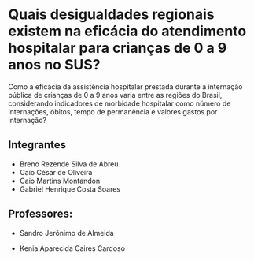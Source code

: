 # Quais desigualdades regionais existem na eficácia do atendimento hospitalar para crianças de 0 a 9 anos no SUS?

Como a eficácia da assistência hospitalar prestada durante a internação pública de crianças de 0 a 9 anos varia entre as regiões do Brasil, considerando indicadores de morbidade hospitalar como número de internações, óbitos, tempo de permanência e valores gastos por internação?

## Integrantes
* Breno Rezende Silva de Abreu
* Caio César de Oliveira
* Caio Martins Montandon 
* Gabriel Henrique Costa Soares 
  
## Professores:

* Sandro Jerônimo de Almeida

* Kenia Aparecida Caires Cardoso



     

